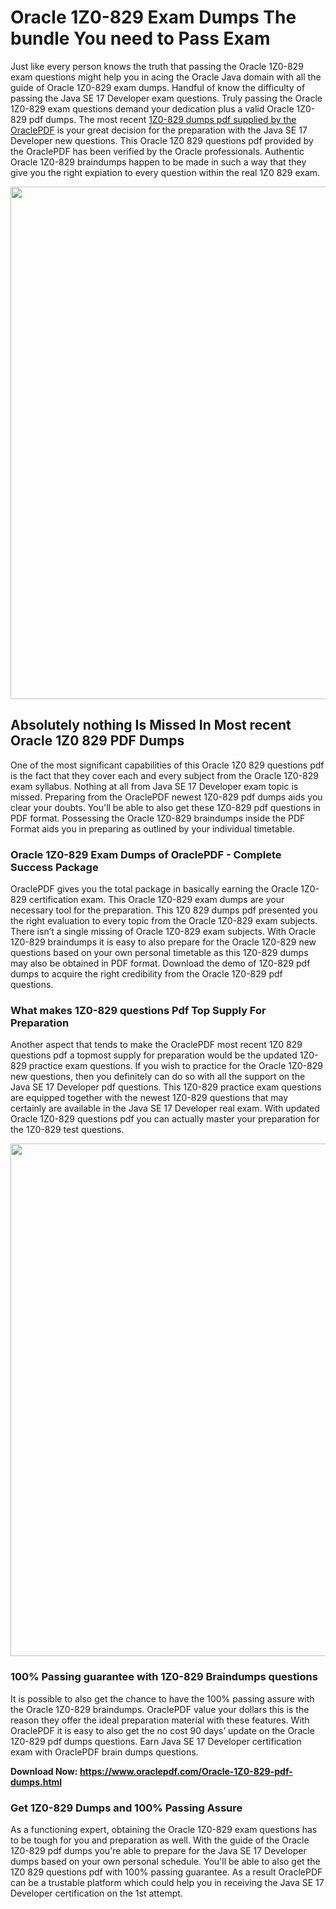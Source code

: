 <h1>Oracle 1Z0-829 Exam Dumps The bundle You need to Pass Exam</h1>
<p>Just like every person knows the truth that passing the Oracle 1Z0-829 exam questions might help you in acing the&nbsp;Oracle Java&nbsp;domain with all the guide of Oracle 1Z0-829 exam dumps. Handful of know the difficulty of passing the Java SE 17 Developer exam questions. Truly passing the Oracle 1Z0-829 exam questions demand your dedication plus a valid Oracle 1Z0-829 pdf dumps. The most recent&nbsp;<a href="https://www.oraclepdf.com/Oracle-1Z0-829-pdf-dumps.html">1Z0-829 dumps pdf supplied by the OraclePDF</a>&nbsp;is your great decision for the preparation with the Java SE 17 Developer new questions. This Oracle 1Z0 829 questions pdf provided by the OraclePDF has been verified by the Oracle professionals. Authentic Oracle 1Z0-829 braindumps happen to be made in such a way that they give you the right expiation to every question within the real 1Z0 829 exam.</p>
<p><a href="https://www.oraclepdf.com/Oracle-1Z0-829-pdf-dumps.html"><img src="https://i.ibb.co/mJY6Knz/1.png" width="820" /></a></p>
<h2>Absolutely nothing Is Missed In Most recent Oracle 1Z0 829 PDF Dumps</h2>
<p>One of the most significant capabilities of this Oracle 1Z0 829 questions pdf is the fact that they cover each and every subject from the Oracle 1Z0-829 exam syllabus. Nothing at all from Java SE 17 Developer exam topic is missed. Preparing from the OraclePDF newest 1Z0-829 pdf dumps aids you clear your doubts. You'll be able to also get these 1Z0-829 pdf questions in PDF format. Possessing the Oracle 1Z0-829 braindumps inside the PDF Format aids you in preparing as outlined by your individual timetable.</p>
<h3>Oracle 1Z0-829 Exam Dumps of OraclePDF - Complete Success Package</h3>
<p>OraclePDF gives you the total package in basically earning the Oracle 1Z0-829 certification exam. This Oracle 1Z0-829 exam dumps are your necessary tool for the preparation. This 1Z0 829 dumps pdf presented you the right evaluation to every topic from the Oracle 1Z0-829 exam subjects. There isn&rsquo;t a single missing of Oracle 1Z0-829 exam subjects. With Oracle 1Z0-829 braindumps it is easy to also prepare for the Oracle 1Z0-829 new questions based on your own personal timetable as this 1Z0-829 dumps may also be obtained in PDF format. Download the demo of 1Z0-829 pdf dumps to acquire the right credibility from the Oracle 1Z0-829 pdf questions.</p>
<h3>What makes 1Z0-829 questions Pdf Top Supply For Preparation</h3>
<p>Another aspect that tends to make the OraclePDF most recent 1Z0 829 questions pdf a topmost supply for preparation would be the updated 1Z0-829 practice exam questions. If you wish to practice for the Oracle 1Z0-829 new questions, then you definitely can do so with all the support on the Java SE 17 Developer pdf questions. This 1Z0-829 practice exam questions are equipped together with the newest 1Z0-829 questions that may certainly are available in the Java SE 17 Developer real exam. With updated Oracle 1Z0-829 questions pdf you can actually master your preparation for the 1Z0-829 test questions.</p>
<p><img src="https://i.ibb.co/TWQ7T6D/2.png" width="820" /></p>
<h3>100% Passing guarantee with 1Z0-829 Braindumps questions</h3>
<p>It is possible to also get the chance to have the 100% passing assure with the Oracle 1Z0-829 braindumps. OraclePDF value your dollars this is the reason they offer the ideal preparation material with these features. With OraclePDF it is easy to also get the no cost 90 days&rsquo; update on the Oracle 1Z0-829 pdf dumps questions. Earn Java SE 17 Developer certification exam with&nbsp;OraclePDF&nbsp;brain dumps questions.</p>
<p><strong>Download Now: <a href="https://www.oraclepdf.com/Oracle-1Z0-829-pdf-dumps.html">https://www.oraclepdf.com/Oracle-1Z0-829-pdf-dumps.html</a></strong></p>
<h3>Get 1Z0-829&nbsp;Dumps&nbsp;and 100% Passing Assure</h3>
<p>As a functioning expert, obtaining the Oracle 1Z0-829 exam questions has to be tough for you and preparation as well. With the guide of the Oracle 1Z0-829 pdf dumps you're able to prepare for the Java SE 17 Developer dumps based on your own personal schedule. You'll be able to also get the 1Z0 829 questions pdf with 100% passing guarantee. As a result OraclePDF can be a trustable platform which could help you in receiving the Java SE 17 Developer certification on the 1st attempt.</p>
